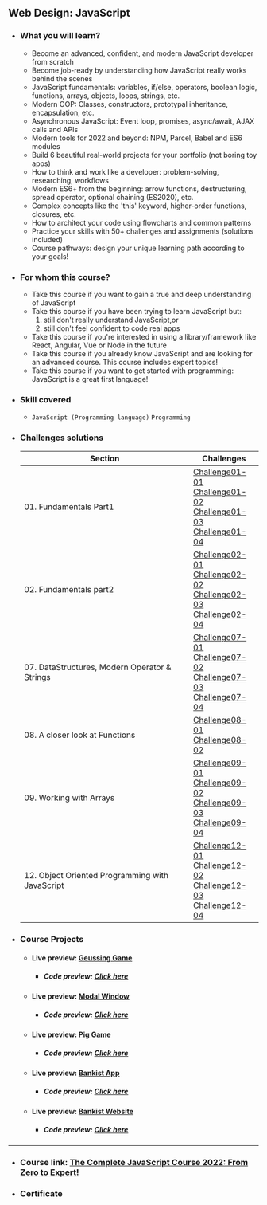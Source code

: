 ## Web Design: JavaScript

- ### What you will learn?
  - Become an advanced, confident, and modern JavaScript developer from scratch
  - Become job-ready by understanding how JavaScript really works behind the scenes
  - JavaScript fundamentals: variables, if/else, operators, boolean logic, functions, arrays, objects, loops, strings, etc.
  - Modern OOP: Classes, constructors, prototypal inheritance, encapsulation, etc.
  - Asynchronous JavaScript: Event loop, promises, async/await, AJAX calls and APIs
  - Modern tools for 2022 and beyond: NPM, Parcel, Babel and ES6 modules
  - Build 6 beautiful real-world projects for your portfolio (not boring toy apps)
  - How to think and work like a developer: problem-solving, researching, workflows
  - Modern ES6+ from the beginning: arrow functions, destructuring, spread operator, optional chaining (ES2020), etc.
  - Complex concepts like the 'this' keyword, higher-order functions, closures, etc.
  - How to architect your code using flowcharts and common patterns
  - Practice your skills with 50+ challenges and assignments (solutions included)
  - Course pathways: design your unique learning path according to your goals!
- ### For whom this course?
  - Take this course if you want to gain a true and deep understanding of JavaScript
  - Take this course if you have been trying to learn JavaScript but:
    1. still don't really understand JavaScript,or
    2. still don't feel confident to code real apps
  - Take this course if you're interested in using a library/framework like React, Angular, Vue or Node in the future
  - Take this course if you already know JavaScript and are looking for an advanced course. This course includes expert topics!
  - Take this course if you want to get started with programming: JavaScript is a great first language!
- ### Skill covered
  - `JavaScript (Programming language)` `Programming`
- ### Challenges solutions

  | Section                                         | Challenges                                                                                                                                                                                                                                                                |
  | ----------------------------------------------- | ------------------------------------------------------------------------------------------------------------------------------------------------------------------------------------------------------------------------------------------------------------------------- |
  | 01. Fundamentals Part1                          | [Challenge01-01](01-Fundamentals-part1/Challenge01-01) <br/>[Challenge01-02](01-Fundamentals-part1/Challenge01-02) <br/>[Challenge01-03](01-Fundamentals-part1/Challenge01-03) <br/> [Challenge01-04](01-Fundamentals-part1/Challenge01-04)                               |
  | 02. Fundamentals part2                          | [Challenge02-01](02-Fundamentals-part2/Challenge02-01) <br/> [Challenge02-02](02-Fundamentals-part2/Challenge02-01) <br/> [Challenge02-03](02-Fundamentals-part2/Challenge02-01) <br/> [Challenge02-04](02-Fundamentals-part2/Challenge02-01)                             |
  | 07. DataStructures, Modern Operator & Strings   | [Challenge07-01](07-Data-Structures-Operators/Challenge07-01) <br/> [Challenge07-02](07-Data-Structures-Operators/Challenge07-02) <br/> [Challenge07-03](07-Data-Structures-Operators/Challenge07-03) <br/> [Challenge07-04](07-Data-Structures-Operators/Challenge07-04) |
  | 08. A closer look at Functions                  | [Challenge08-01](08-Functions/Challenge08-01) <br/> [Challenge08-02](08-Functions/Challenge08-02)                                                                                                                                                                         |
  | 09. Working with Arrays                         | [Challenge09-01](09-Working-with-Arrays/Challenge09-01) <br/>[Challenge09-02](09-Working-with-Arrays/Challenge09-02) <br/> [Challenge09-03](09-Working-with-Arrays/Challenge09-03) <br/> [Challenge09-04](09-Working-with-Arrays/Challenge09-04)                          |
  | 12. Object Oriented Programming with JavaScript | [Challenge12-01](12-OOP-with-JavaScript/Challenge12-01) <br/> [Challenge12-02](12-OOP-with-JavaScript/Challenge12-02) <br/> [Challenge12-03](12-OOP-with-JavaScript/Challenge12-03) <br/> [Challenge12-04](12-OOP-with-JavaScript/Challenge12-04)|
  

- ### Course Projects
  - #### Live preview: [Geussing Game](https://guess-my-number101.netlify.app/)
    - ##### Code preview: [Click here](https://github.com/Youssef1S/Kalbonyan_Elmarsos/tree/main/Udemy/12-JavaScript/05-DOM-and-Events-fundamentals/01-Guess-my-number)
  - #### Live preview: [Modal Window](https://modal-window101.netlify.app/)
    - ##### Code preview: [Click here](https://github.com/Youssef1S/Kalbonyan_Elmarsos/tree/main/Udemy/12-JavaScript/05-DOM-and-Events-fundamentals/02-Modal-Window)
  - #### Live preview: [Pig Game](https://piggame101.netlify.app/)
    - ##### Code preview: [Click here](https://github.com/Youssef1S/Kalbonyan_Elmarsos/tree/main/Udemy/12-JavaScript/05-DOM-and-Events-fundamentals/03-Pig-Game)
  - #### Live preview: [Bankist App](https://bankistapp101.netlify.app/)
    - ##### Code preview: [Click here](09-Working-with-Arrays/Bankist-app)
  - #### Live preview: [Bankist Website](https://bankist.website101.netlify.app/)
    - ##### Code preview: [Click here](https://github.com/Youssef1S/Kalbonyan_Elmarsos/tree/main/Udemy/12-JavaScript/11-Advanced-DOM-and-Events)

---

- ### Course link: [The Complete JavaScript Course 2022: From Zero to Expert!](https://www.udemy.com/course/the-complete-javascript-course/)
- ### Certificate
<div align="center">

</div>
